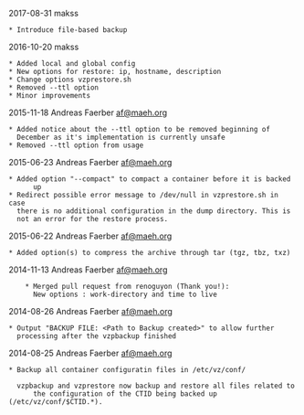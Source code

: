 2017-08-31 makss

	* Introduce file-based backup

2016-10-20 makss

	* Added local and global config
	* New options for restore: ip, hostname, description
	* Change options vzprestore.sh
	* Removed --ttl option
	* Minor improvements

2015-11-18 Andreas Faerber <af@maeh.org>

	* Added notice about the --ttl option to be removed beginning of
	  December as it's implementation is currently unsafe
	* Removed --ttl option from usage

2015-06-23 Andreas Faerber <af@maeh.org>

	* Added option "--compact" to compact a container before it is backed
          up
	* Redirect possible error message to /dev/null in vzprestore.sh in case
	  there is no additional configuration in the dump directory. This is
	  not an error for the restore process.

2015-06-22 Andreas Faerber <af@maeh.org>

	* Added option(s) to compress the archive through tar (tgz, tbz, txz)

2014-11-13 Andreas Faerber <af@maeh.org>

        * Merged pull request from renoguyon (Thank you!):
          New options : work-directory and time to live

2014-08-26 Andreas Faerber <af@maeh.org>

	* Output "BACKUP FILE: <Path to Backup created>" to allow further
	  processing after the vzpbackup finished

2014-08-25 Andreas Faerber <af@maeh.org>

	* Backup all container configuratin files in /etc/vz/conf/

	  vzpbackup and vzprestore now backup and restore all files related to
          the configuration of the CTID being backed up (/etc/vz/conf/$CTID.*).
